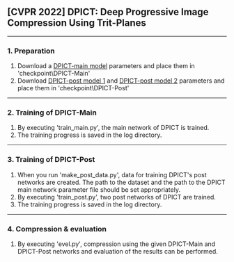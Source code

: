 ## [CVPR 2022] DPICT: Deep Progressive Image Compression Using Trit-Planes

------
### 1. Preparation
1. Download a [DPICT-main model](https://drive.google.com/file/d/1UALEBfnbURR_lGzGFCwiXK5_L5wuVO7h/view?usp=sharing) parameters and place them in 'checkpoint\DPICT-Main\'
2. Download [DPICT-post model 1](https://drive.google.com/file/d/1BSQbT32Al18EPPifvdMQQJDfGnZby8zs/view?usp=sharing) and [DPICT-post model 2](https://drive.google.com/file/d/1_Xc8lhxq96rOa1z_m0EFohxz0lt5wdEf/view?usp=sharing) parameters and place them in 'checkpoint\DPICT-Post\'

------
### 2. Training of DPICT-Main
1. By executing 'train_main.py', the main network of DPICT is trained.
2. The training progress is saved in the log directory.

------
### 3. Training of DPICT-Post
1. When you run 'make_post_data.py', data for training DPICT's post networks are created. The path to the dataset and the path to the DPICT main network parameter file should be set appropriately.
2. By executing 'train_post.py', two post networks of DPICT are trained.
3. The training progress is saved in the log directory.

------
### 4. Compression & evaluation
1. By executing 'evel.py', compression using the given DPICT-Main and DPICT-Post networks and evaluation of the results can be performed.
